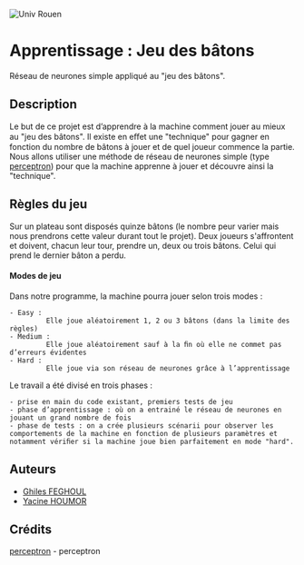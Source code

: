 ![Univ Rouen](https://s-media-cache-ak0.pinimg.com/originals/e8/39/3e/e8393e57f4a0e26cab93e22608d40b94.png)
# Apprentissage : Jeu des bâtons
Réseau de neurones simple appliqué au "jeu des bâtons".
## Description
Le but de ce projet est d’apprendre à la machine comment jouer au mieux au "jeu des bâtons".
Il existe en eﬀet une "technique" pour gagner en fonction du nombre de bâtons à jouer et de quel joueur commence la partie.
Nous allons utiliser une méthode de réseau de neurones simple (type [perceptron]) pour que la machine apprenne à jouer et découvre ainsi la "technique".

## Règles du jeu
Sur un plateau sont disposés quinze bâtons (le nombre peur varier mais nous prendrons cette valeur durant tout le projet). Deux joueurs s'affrontent et doivent, chacun leur tour, prendre un, deux ou trois bâtons. Celui qui prend le dernier bâton a perdu.

#### Modes de jeu
Dans notre programme, la machine pourra jouer selon trois modes :
   
    - Easy : 
             Elle joue aléatoirement 1, 2 ou 3 bâtons (dans la limite des règles)
    - Medium : 
             Elle joue aléatoirement sauf à la ﬁn où elle ne commet pas d’erreurs évidentes
    - Hard : 
             Elle joue via son réseau de neurones grâce à l’apprentissage

Le travail a été divisé en trois phases :
    
    - prise en main du code existant, premiers tests de jeu
    - phase d’apprentissage : où on a entrainé le réseau de neurones en jouant un grand nombre de fois
    - phase de tests : on a crée plusieurs scénarii pour observer les comportements de la machine en fonction de plusieurs paramètres et notamment vériﬁer si la machine joue bien parfaitement en mode "hard".

## Auteurs

* [Ghiles FEGHOUL](mailto:ghiles.feghoul@gmail.com)
* [Yacine HOUMOR](mailto:yacine.houmor@gmail.com)

## Crédits
[perceptron] - perceptron

[perceptron]: <https://fr.wikipedia.org/wiki/Perceptron> 